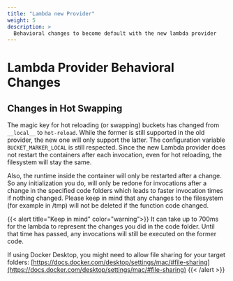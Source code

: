 ```yaml
---
title: "Lambda new Provider"
weight: 5
description: >
  Behavioral changes to become default with the new lambda provider
---
```


# Lambda Provider Behavioral Changes

## Changes in Hot Swapping
The magic key for hot reloading (or swapping) buckets has changed from `__local__` to `hot-reload`.
While the former is still supported in the old provider, the new one will only support the latter.
The configuration variable `BUCKET_MARKER_LOCAL` is still respected.
Since the new Lambda provider does not restart the containers after each invocation, even for hot reloading, the filesystem will stay the same.

Also, the runtime inside the container will only be restarted after a change. 
So any initialization you do, will only be redone for invocations after a change in the specified code folders which leads to faster invocation times if nothing changed.
Please keep in mind that any changes to the filesystem (for example in /tmp) will not be deleted if the function code changed.

{{< alert title="Keep in mind" color="warning">}}
It can take up to 700ms for the lambda to represent the changes you did in the code folder. Until that time has passed, any invocations will still be executed on the former code.

If using Docker Desktop, you might need to allow file sharing for your target folders: [https://docs.docker.com/desktop/settings/mac/#file-sharing](https://docs.docker.com/desktop/settings/mac/#file-sharing)
{{< /alert >}}